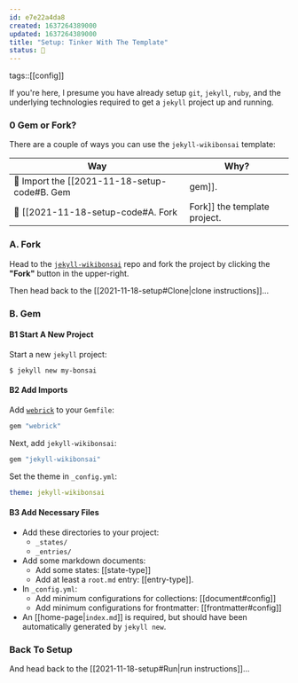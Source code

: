 ```yaml
---
id: e7e22a4da8
created: 1637264389000
updated: 1637264389000
title: "Setup: Tinker With The Template"
status: 🥭
---
```


tags::[[config]]


If you're here, I presume you have already setup `git`, `jekyll`, `ruby`, and the underlying technologies required to get a `jekyll` project up and running.

### 0 Gem or Fork?

There are a couple of ways you can use the `jekyll-wikibonsai` template:

| Way | Why? |
| --- | ---- |
| 💎 Import the [[2021-11-18-setup-code#B. Gem|gem]]. | This is ideal if you simply want to play around with [[config]], [[data]], and selectively [override](https://jekyllrb.com/docs/themes/#overriding-theme-defaults) anything you want to change. If you use the gem, installing and updating `jekyll-wikibonsai` template's new features or bug fixes  is as easy as changing [[gem|one line]] in your project. |
| 🍴 [[2021-11-18-setup-code#A. Fork|Fork]] the template project. | This exposes you directly to the code (namely the styles and layouts), which allows you to tinker with the html, css, javascript, or even [ruby](https://jekyllrb.com/docs/plugins/installation/) directly. This is useful if you want to customize the template heavily and don't mind missing out on bug fixes or feature updates. |

### A. Fork

Head to the [`jekyll-wikibonsai`](https://github.com/wikibonsai/jekyll-wikibonsai/) repo and fork the project by clicking the **"Fork"** button in the upper-right.

Then head back to the [[2021-11-18-setup#Clone|clone instructions]]...

### B. Gem

#### B1 Start A New Project

Start a new `jekyll` project:

```
$ jekyll new my-bonsai
```

#### B2 Add Imports

Add [`webrick`](https://github.com/jekyll/jekyll/issues/8523) to your `Gemfile`:

```ruby
gem "webrick"
```

Next, add `jekyll-wikibonsai`:

```ruby
gem "jekyll-wikibonsai"
```

Set the theme in `_config.yml`:

```yaml
theme: jekyll-wikibonsai
```

#### B3 Add Necessary Files

- Add these directories to your project:
  - `_states/`
  - `_entries/`
- Add some markdown documents:
  - Add some states: [[state-type]]
  - Add at least a `root.md` entry: [[entry-type]].
- In `_config.yml`:
  - Add minimum configurations for collections: [[document#config]]
  - Add minimum configurations for frontmatter: [[frontmatter#config]]
- An [[home-page|`index.md`]] is required, but should have been automatically generated by `jekyll new`.

### Back To Setup

And head back to the [[2021-11-18-setup#Run|run instructions]]...
